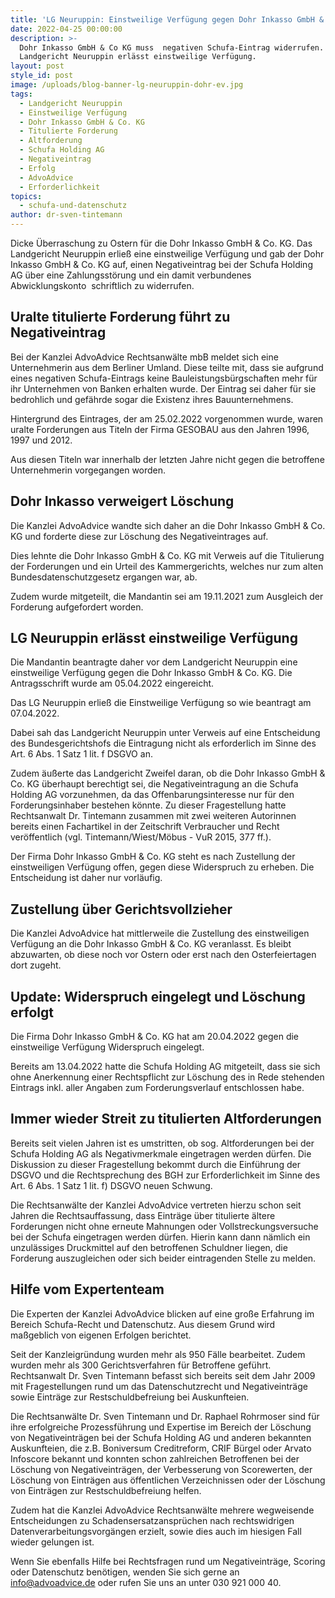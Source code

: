 ```yaml
---
title: 'LG Neuruppin: Einstweilige Verfügung gegen Dohr Inkasso GmbH & Co. KG'
date: 2022-04-25 00:00:00
description: >-
  Dohr Inkasso GmbH & Co KG muss  negativen Schufa-Eintrag widerrufen.
  Landgericht Neuruppin erlässt einstweilige Verfügung. 
layout: post
style_id: post
image: /uploads/blog-banner-lg-neuruppin-dohr-ev.jpg
tags:
  - Landgericht Neuruppin
  - Einstweilige Verfügung
  - Dohr Inkasso GmbH & Co. KG
  - Titulierte Forderung
  - Altforderung
  - Schufa Holding AG
  - Negativeintrag
  - Erfolg
  - AdvoAdvice
  - Erforderlichkeit
topics:
  - schufa-und-datenschutz
author: dr-sven-tintemann
---
```

Dicke Überraschung zu Ostern für die Dohr Inkasso GmbH & Co. KG. Das Landgericht Neuruppin erlie&szlig; eine einstweilige Verfügung und gab der Dohr Inkasso GmbH & Co. KG auf, einen Negativeintrag bei der Schufa Holding AG über eine Zahlungsstörung und ein damit verbundenes Abwicklungskonto&nbsp; schriftlich zu widerrufen.&nbsp;

## Uralte titulierte Forderung führt zu Negativeintrag

Bei der Kanzlei AdvoAdvice Rechtsanwälte mbB meldet sich eine Unternehmerin aus dem Berliner Umland. Diese teilte mit, dass sie aufgrund eines negativen Schufa-Eintrags keine Bauleistungsbürgschaften mehr für ihr Unternehmen von Banken erhalten wurde. Der Eintrag sei daher für sie bedrohlich und gefährde sogar die Existenz ihres Bauunternehmens.&nbsp;

Hintergrund des Eintrages, der am 25.02.2022 vorgenommen wurde, waren uralte Forderungen aus Titeln der Firma GESOBAU aus den Jahren 1996, 1997 und 2012.&nbsp;

Aus diesen Titeln war innerhalb der letzten Jahre nicht gegen die betroffene Unternehmerin vorgegangen worden.

## Dohr Inkasso verweigert Löschung

Die Kanzlei AdvoAdvice wandte sich daher an die Dohr Inkasso GmbH & Co. KG und forderte diese zur Löschung des Negativeintrages auf.&nbsp;

Dies lehnte die Dohr Inkasso GmbH & Co. KG mit Verweis auf die Titulierung der Forderungen und ein Urteil des Kammergerichts, welches nur zum alten Bundesdatenschutzgesetz ergangen war, ab.&nbsp;

Zudem wurde mitgeteilt, die Mandantin sei am 19.11.2021 zum Ausgleich der Forderung aufgefordert worden.&nbsp;

## LG Neuruppin erlässt einstweilige Verfügung

Die Mandantin beantragte daher vor dem Landgericht Neuruppin eine einstweilige Verfügung gegen die Dohr Inkasso GmbH & Co. KG. Die Antragsschrift wurde am 05.04.2022 eingereicht.&nbsp;

Das LG Neuruppin erlie&szlig; die Einstweilige Verfügung so wie beantragt am 07.04.2022.

Dabei sah das Landgericht Neuruppin unter Verweis auf eine Entscheidung des Bundesgerichtshofs die Eintragung nicht als erforderlich im Sinne des Art. 6 Abs. 1 Satz 1 lit. f DSGVO an.&nbsp;

Zudem äu&szlig;erte das Landgericht Zweifel daran, ob die Dohr Inkasso GmbH & Co. KG überhaupt berechtigt sei, die Negativeintragung an die Schufa Holding AG vorzunehmen, da das Offenbarungsinteresse nur für den Forderungsinhaber bestehen könnte. Zu dieser Fragestellung hatte Rechtsanwalt Dr. Tintemann zusammen mit zwei weiteren Autorinnen bereits einen Fachartikel in der Zeitschrift Verbraucher und Recht veröffentlich (vgl. Tintemann/Wiest/Möbus - VuR 2015, 377 ff.).

Der Firma Dohr Inkasso GmbH & Co. KG steht es nach Zustellung der einstweiligen Verfügung offen, gegen diese Widerspruch zu erheben. Die Entscheidung ist daher nur vorläufig.&nbsp;

## Zustellung über Gerichtsvollzieher

Die Kanzlei AdvoAdvice hat mittlerweile die Zustellung des einstweiligen Verfügung an die Dohr Inkasso GmbH & Co. KG veranlasst. Es bleibt abzuwarten, ob diese noch vor Ostern oder erst nach den Osterfeiertagen dort zugeht.&nbsp;

## Update: Widerspruch eingelegt und Löschung erfolgt

Die Firma Dohr Inkasso GmbH & Co. KG hat am 20.04.2022 gegen die einstweilige Verfügung Widerspruch eingelegt.&nbsp;

Bereits am 13.04.2022 hatte die Schufa Holding AG mitgeteilt, dass sie sich ohne Anerkennung einer Rechtspflicht zur Löschung des in Rede stehenden Eintrags inkl. aller Angaben zum Forderungsverlauf entschlossen habe.&nbsp;

## Immer wieder Streit zu titulierten Altforderungen

Bereits seit vielen Jahren ist es umstritten, ob sog. Altforderungen bei der Schufa Holding AG als Negativmerkmale eingetragen werden dürfen. Die Diskussion zu dieser Fragestellung bekommt durch die Einführung der DSGVO und die Rechtsprechung des BGH zur Erforderlichkeit im Sinne des Art. 6 Abs. 1 Satz 1 lit. f) DSGVO neuen Schwung.&nbsp;

Die Rechtsanwälte der Kanzlei AdvoAdvice vertreten hierzu schon seit Jahren die Rechtsauffassung, dass Einträge über titulierte ältere Forderungen nicht ohne erneute Mahnungen oder Vollstreckungsversuche bei der Schufa eingetragen werden dürfen. Hierin kann dann nämlich ein unzulässiges Druckmittel auf den betroffenen Schuldner liegen, die Forderung auszugleichen oder sich beider eintragenden Stelle zu melden.&nbsp;

## Hilfe vom Expertenteam

Die Experten der Kanzlei AdvoAdvice blicken auf eine gro&szlig;e Erfahrung im Bereich Schufa-Recht und Datenschutz. Aus diesem Grund wird ma&szlig;geblich von eigenen Erfolgen berichtet.

Seit der Kanzleigründung wurden mehr als 950 Fälle bearbeitet. Zudem wurden mehr als 300 Gerichtsverfahren für Betroffene geführt. Rechtsanwalt Dr. Sven Tintemann befasst sich bereits seit dem Jahr 2009 mit Fragestellungen rund um das Datenschutzrecht und Negativeinträge sowie Einträge zur Restschuldbefreiung bei Auskunfteien.

Die Rechtsanwälte Dr. Sven Tintemann und Dr. Raphael Rohrmoser sind für ihre erfolgreiche Prozessführung und Expertise im Bereich der Löschung von Negativeinträgen bei der Schufa Holding AG und anderen bekannten Auskunfteien, die z.B. Boniversum Creditreform, CRIF Bürgel oder Arvato Infoscore bekannt und konnten schon zahlreichen Betroffenen bei der Löschung von Negativeinträgen, der Verbesserung von Scorewerten, der Löschung von Einträgen aus öffentlichen Verzeichnissen oder der Löschung von Einträgen zur Restschuldbefreiung helfen.

Zudem hat die Kanzlei AdvoAdvice Rechtsanwälte mehrere wegweisende Entscheidungen zu Schadensersatzansprüchen nach rechtswidrigen Datenverarbeitungsvorgängen erzielt, sowie dies auch im hiesigen Fall wieder gelungen ist.

Wenn Sie ebenfalls Hilfe bei Rechtsfragen rund um Negativeinträge, Scoring oder Datenschutz benötigen, wenden Sie sich gerne an info@advoadvice.de oder rufen Sie uns an unter 030 921 000 40.
